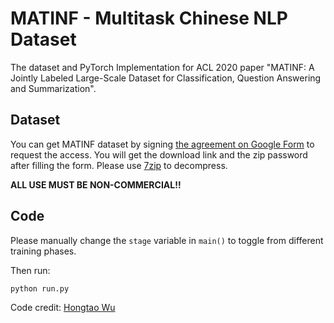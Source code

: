 # MATINF - Multitask Chinese NLP Dataset
The dataset and PyTorch Implementation for ACL 2020 paper "MATINF: A Jointly Labeled Large-Scale Dataset for Classification, Question Answering and Summarization".

## Dataset
You can get MATINF dataset by signing [the agreement on Google Form](https://forms.gle/nkH4LVE4iNQeDzsc9) to request the access. You will get the download link and the zip password after filling the form. Please use [7zip](https://www.7-zip.org/) to decompress.

**ALL USE MUST BE NON-COMMERCIAL!!**

## Code
Please manually change the `stage` variable in `main()` to toggle from different training phases.

Then run:
```bash
python run.py
```
Code credit: [Hongtao Wu](mailto:wuhongtao@whu.edu.cn?cc=xucanwen@whu.edu.cn)

